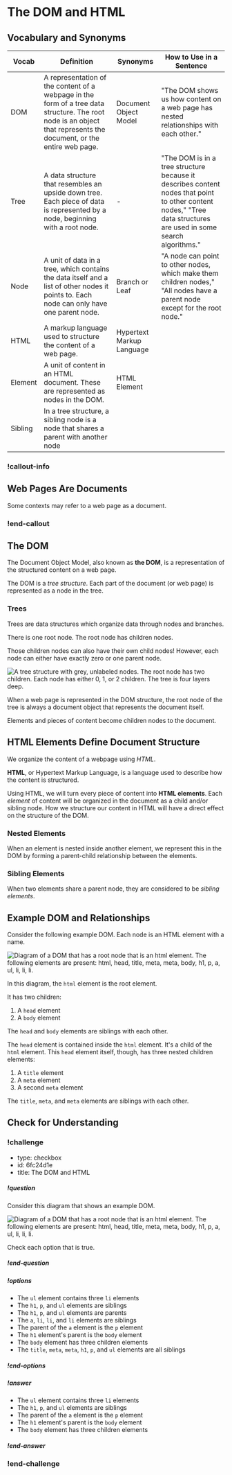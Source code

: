 # The DOM and HTML

## Vocabulary and Synonyms

| Vocab   | Definition                                                                                                                                                          | Synonyms                  | How to Use in a Sentence                                                                                                                                          |
| ------- | ------------------------------------------------------------------------------------------------------------------------------------------------------------------- | ------------------------- | ----------------------------------------------------------------------------------------------------------------------------------------------------------------- |
| DOM     | A representation of the content of a webpage in the form of a tree data structure. The root node is an object that represents the document, or the entire web page. | Document Object Model     | "The DOM shows us how content on a web page has nested relationships with each other."                                                                            |
| Tree    | A data structure that resembles an upside down tree. Each piece of data is represented by a node, beginning with a root node.                                       | -                         | "The DOM is in a tree structure because it describes content nodes that point to other content nodes," "Tree data structures are used in some search algorithms." |
| Node    | A unit of data in a tree, which contains the data itself and a list of other nodes it points to. Each node can only have one parent node.                           | Branch or Leaf            | "A node can point to other nodes, which make them children nodes," "All nodes have a parent node except for the root node."                                       |
| HTML    | A markup language used to structure the content of a web page.                                                                                                      | Hypertext Markup Language |
| Element | A unit of content in an HTML document. These are represented as nodes in the DOM.                                                                                   | HTML Element              |
| Sibling | In a tree structure, a sibling node is a node that shares a parent with another node                                                                                |

### !callout-info

## Web Pages Are Documents

Some contexts may refer to a web page as a document.

### !end-callout

## The DOM

The Document Object Model, also known as **the DOM**, is a representation of the structured content on a web page.

The DOM is a _tree structure_. Each part of the document (or web page) is represented as a node in the tree.

### Trees

Trees are data structures which organize data through nodes and branches.

There is one root node. The root node has children nodes.

Those children nodes can also have their own child nodes! However, each node can either have exactly zero or one parent node.

![A tree structure with grey, unlabeled nodes. The root node has two children. Each node has either 0, 1, or 2 children. The tree is four layers deep.](../assets/web-browsers_the-dom-and-html_generic-tree.png)

When a web page is represented in the DOM structure, the root node of the tree is always a document object that represents the document itself.

Elements and pieces of content become children nodes to the document.

## HTML Elements Define Document Structure

We organize the content of a webpage using _HTML_.

**HTML**, or Hypertext Markup Language, is a language used to describe how the content is structured.

Using HTML, we will turn every piece of content into **HTML elements**. Each _element_ of content will be organized in the document as a child and/or sibling node. How we structure our content in HTML will have a direct effect on the structure of the DOM.

### Nested Elements

When an element is nested inside another element, we represent this in the DOM by forming a parent-child relationship between the elements.

### Sibling Elements

When two elements share a parent node, they are considered to be _sibling elements_.

## Example DOM and Relationships

Consider the following example DOM. Each node is an HTML element with a name.

![Diagram of a DOM that has a root node that is an `html` element. The following elements are present: html, head, title, meta, meta, body, h1, p, a, ul, li, li, li.](../assets/web-browsers_the-dom-and-html_dom-example.png)

In this diagram, the `html` element is the root element.

It has two children:

1. A `head` element
1. A `body` element

The `head` and `body` elements are siblings with each other.

The `head` element is contained inside the `html` element. It's a child of the `html` element. This `head` element itself, though, has three nested children elements:

1. A `title` element
1. A `meta` element
1. A second `meta` element

The `title`, `meta`, and `meta` elements are siblings with each other.

## Check for Understanding

<!-- Question 4 -->
<!-- prettier-ignore-start -->
### !challenge
* type: checkbox
* id: 6fc24d1e
* title: The DOM and HTML
##### !question

Consider this diagram that shows an example DOM.

![Diagram of a DOM that has a root node that is an `html` element. The following elements are present: html, head, title, meta, meta, body, h1, p, a, ul, li, li, li.](../assets/web-browsers_the-dom-and-html_dom-example.png)

Check each option that is true.

##### !end-question
##### !options

* The `ul` element contains three `li` elements
* The `h1`, `p`, and `ul` elements are siblings
* The `h1`, `p`, and `ul` elements are parents
* The `a`, `li`, `li`, and `li` elements are siblings
* The parent of the `a` element is the `p` element
* The `h1` element's parent is the `body` element
* The `body` element has three children elements
* The `title`, `meta`, `meta`, `h1`, `p`, and `ul` elements are all siblings

##### !end-options
##### !answer

* The `ul` element contains three `li` elements
* The `h1`, `p`, and `ul` elements are siblings
* The parent of the `a` element is the `p` element
* The `h1` element's parent is the `body` element
* The `body` element has three children elements

##### !end-answer
### !end-challenge
<!-- prettier-ignore-end -->

<!-- I'd love to add a second one of these if I could. :( -->
